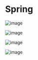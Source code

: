 # Spring

![image](https://github.com/91CHS/Spring/assets/68048878/67a28241-33c7-43f4-976e-e0638dbb78dc)

![image](https://github.com/91CHS/Spring/assets/68048878/4621e9c1-6a08-470e-84e9-b1e514cde826)

![image](https://github.com/91CHS/Spring/assets/68048878/a3bf93a1-2138-4967-a435-751d6979a437)

![image](https://github.com/91CHS/Spring/assets/68048878/e0f47aaa-00a6-4c7e-9dd8-8d76bf3d102c)
